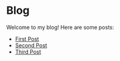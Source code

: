 # Blog

Welcome to my blog! Here are some posts:

- [First Post](./first-post.md)
- [Second Post](./second-post.md)
- [Third Post](./third-post.md)
